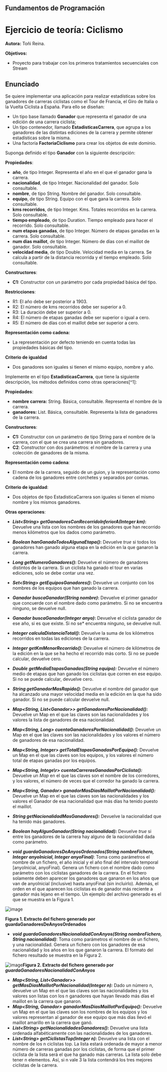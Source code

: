## Fundamentos de Programación
# Ejercicio de teoría: Ciclismo
**Autora:** Toñi Reina.

**Objetivos:**
- Proyecto para trabajar con los primeros tratamientos secuenciales con Stream

## **Enunciado** 

Se quiere implementar una aplicación para realizar estadísticas sobre los ganadores de carreras ciclistas como el Tour de Francia, el Giro de Italia o la Vuelta Ciclista a España. Para ello se diseñan: 

- Un tipo base llamado **Ganador** que representa el ganador de una edición de una carrera ciclista;
- Un tipo contenedor, llamado **EstadisticasCarrera**, que agrupa a los ganadores de las distintas ediciones de la carrera y permite obtener estadísticas sobre la misma. 
- Una factoría **FactoriaCiclismo** para crear los objetos de este dominio.

Suponga definido el tipo **Ganador** con la siguiente descripción:

**Propiedades**:

- **año**, de tipo Integer. Representa el año en el que el ganador gana la carrera. 
- **nacionalidad**, de tipo Integer. Nacionalidad del ganador. Solo consultable.
- **nombre**, de tipo String. Nombre del ganador. Solo consultable.
- **equipo**, de tipo String. Equipo con el que gana la carrera. Solo consultable.
- **kms recorridos**, de tipo Integer. Kms. Totales recorridos en la carrera. Solo consultable.
- **tiempo empleado**, de tipo Duration. Tiempo empleado para hacer el recorrido. Solo consultable.
- **num etapas ganadas**, de tipo Integer. Número de etapas ganadas en la carrera. Solo consultable.
- **num dias maillot**, de tipo Integer. Número de días con el maillot de ganador. Solo consultable.
- **velocidad media**, de tipo Double. Velocidad media en la carrera. Se calcula a partir de la distancia recorrida y el tiempo empleado. Solo consultable.

**Constructores**:

- **C1:** Constructor con un parámetro por cada propiedad básica del tipo.

**Restricciones**:

- R1: El año debe ser posterior a 1903.
- R2: El número de kms recorridos debe ser superior a 0.
- R3: La duración debe ser superior a 0.
- R4: El número de etapas ganadas debe ser superior o igual a cero.
- R5: El número de días con el maillot debe ser superior a cero.

**Representación como cadena:**

- La representación por defecto teniendo en cuenta todas las propiedades básicas del tipo.

**Criterio de igualdad**

- Dos ganadores son iguales si tienen el mismo equipo, nombre y año.

Implemente en el tipo **EstadisticasCarrera**, que tiene la siguiente descripción, los métodos definidos como otras operaciones[^1]: 

**Propiedades**:

- **nombre carrera:** String. Básica, consultable. Representa el nombre de la carrera.
- **ganadores:** List<Ganador>. Básica, consultable. Representa la lista de ganadores de la carrera.

**Constructores**:

- **C1:** Constructor con un parámetro de tipo String para el nombre de la carrera, con el que se crea una carrera sin ganadores.
- **C2**: Constructor con dos parámetros: el nombre de la carrera y una colección de ganadores de la misma.

**Representación como cadena**:

- El nombre de la carrera, seguido de un guion, y la representación como cadena de los ganadores entre corchetes y separados por comas.

**Criterio de igualdad**:

- Dos objetos de tipo EstadisticaCarrera son iguales si tienen el mismo nombre y los mismos ganadores.

**Otras operaciones**:

- ***List\<String\> getGanadoresConRecorridoInferiorA(Integer km)*:** Devuelve una lista con los nombres de los ganadores que han recorrido menos kilómetros que los dados como parámetro.
- ***Boolean hanGanadoTodosAlgunaEtapa()*:** Devuelve *true* si todos los ganadores han ganado alguna etapa en la edición en la que ganaron la carrera.
- ***Long getNumeroGanadores()*:** Devuelve el número de ganadores distintos de la carrera. Si un ciclista ha           ganado el tour en varias ediciones, solo se debe contar una vez.
- ***Set\<String\> getEquiposGanadores()*:** Devuelve un conjunto con los nombres de los equipos que han ganado la carrera.
- ***Ganador buscaGanador(String nombre)*:** Devuelve el primer ganador que concuerde con el nombre dado como parámetro. Si no se encuentra ninguno, se devuelve null.
- ***Ganador buscaGanador(Integer anyo)*:** Devuelve el ciclista ganador de ese año, si es que existe. Si no se\*         encuentra ninguno, se devuelve null.
- ***Integer calculaDistanciaTotal()*:** Devuelve la suma de los kilómetros recorridos en todas las ediciones de la carrera.
- ***Integer getKmMenorRecorrido():*** Devuelve el número de kilómetros de la edición en la que se ha hecho el recorrido más corto. Si no se puede calcular, devuelve cero.
- ***Double getMediaEtapasGanadas(String equipo):*** Devuelve el número medio de etapas que han ganado los ciclistas que corren en ese equipo. Si no se puede calcular, devuelve cero.
- ***String getGanadorMasRapido():*** Devuelve el nombre del ganador que ha alcanzado una mayor velocidad media en la edición en la que ha sido ganador. Si no se puede calcular devuelve null.
- ***Map\<String, List\<Ganador\>\> getGanadoresPorNacionalidad():*** Devuelve un Map en el que las claves son las nacionalidades y los valores la lista de ganadores de esa nacionalidad.
- ***Map\<String, Long\> cuentaGanadoresPorNacionalidad():*** Devuelve un Map en el que las claves son las nacionalidades y los valores el número de ganadores de esa nacionalidad.
- ***Map\<String, Integer\> getTotalEtapasGanadasPorEquipo():*** Devuelve un Map en el que las claves son los equipos, y los valores el número total de etapas ganadas por los equipos.
- ***Map\<String, Intege\r> cuentaCarrerasGanadasPorCiclista():*** Devuelve un *Map* en el que las claves son el nombre de los corredores, y los valores, el número de veces que el corredor ha ganado la carrera.
- ***Map\<String, Ganador\> ganadorMasDiasMaillotPorNacionalidad():*** Devuelve un Map en el que las claves son las nacionalidades y los valores el Ganador de esa nacionalidad que más días ha tenido puesto el maillot. 
- ***String getNacionalidadMasGanadores():*** Devuelve la nacionalidad que ha tenido más ganadores.

- ***Boolean hayAlgunGanador(String nacionalidad):*** Devuelve *true* si entre los ganadores de la carrera hay alguno de la nacionalidad dada como parámetro.
- ***void guardaGanadoresDeAnyosOrdenados(String nombreFichero, Integer anyoInicial, Integer anyoFinal)***: Toma como parámetros el nombre de un fichero, el año inicial y el año final del intervalo temporal [anyoInicial, anyoFinal). Genera un fichero con el nombre dado como parámetro con los ciclistas ganadores de la carrera. En el fichero solamente deben aparecer los ganadores que ganaron en los años que van de anyoInicial (inclusive) hasta anyoFinal (sin incluirlo). Además, el orden en el que aparecen los ciclistas es de ganador más reciente a ganador más lejano en el tiempo. Un ejemplo del archivo generado es el que se muestra en la Figura 1.

![image](https://user-images.githubusercontent.com/72299672/231244829-bd876747-b425-4f0d-af4f-531d569aa42f.png)

**Figura 1. Extracto del fichero generado por guardaGanadoresDeAnyosOrdenados**

- ***void guardaGanadoresNacionalidadConAnyos(String nombreFichero, String nacionalidad)***: Toma como parámetros el nombre de un fichero, y una nacionalidad. Genera un fichero con los ganadores de esa nacionalidad y los años en los que ganaron la carrera. El formato del fichero resultado se muestra en la  Figura 2.

![image](https://user-images.githubusercontent.com/72299672/231244963-0e2051ac-9e9a-4171-be91-2e82b9eebf94.png)**Figura 2. Extracto del fichero generado por *guardaGanadoresNacionalidadConAnyos***

- ***Map\<String, List\<Ganador\>\> getMasDiasMaillotPorNacionalidad(Integer n):*** Dado un número n, devuelve un Map en el que las claves son las nacionalidades y los valores son listas con los n ganadores que hayan llevado más días el maillot en la carrera que ganaron.
- ***Map\<String, Ganador\> ganadorMasDiasMaillotPorEquipo():*** Devuelve un Map en el que las claves son los nombres de los equipos y los valores representan al ganador de ese equipo que más días llevó el maillot amarillo en la carrera que ganó. 
- ***List\<String\> getNacionalidadesGanadores():*** 
Devuelve una lista ordenada alfabéticamente con las nacionalidades de los ganadores.
- ***List\<String\> getCiclistasTop(Integer n):*** Devuelve una lista con el nombre de los n ciclistas top. La lista estará ordenada de mayor a menor número de carreras ganadas por los ciclistas, de forma que el primer ciclista de la lista será el que ha ganado más carreras. La lista solo debe tener n elementos. Así, si n vale 3 la lista contendrá los tres mejores ciclistas de la carrera.


